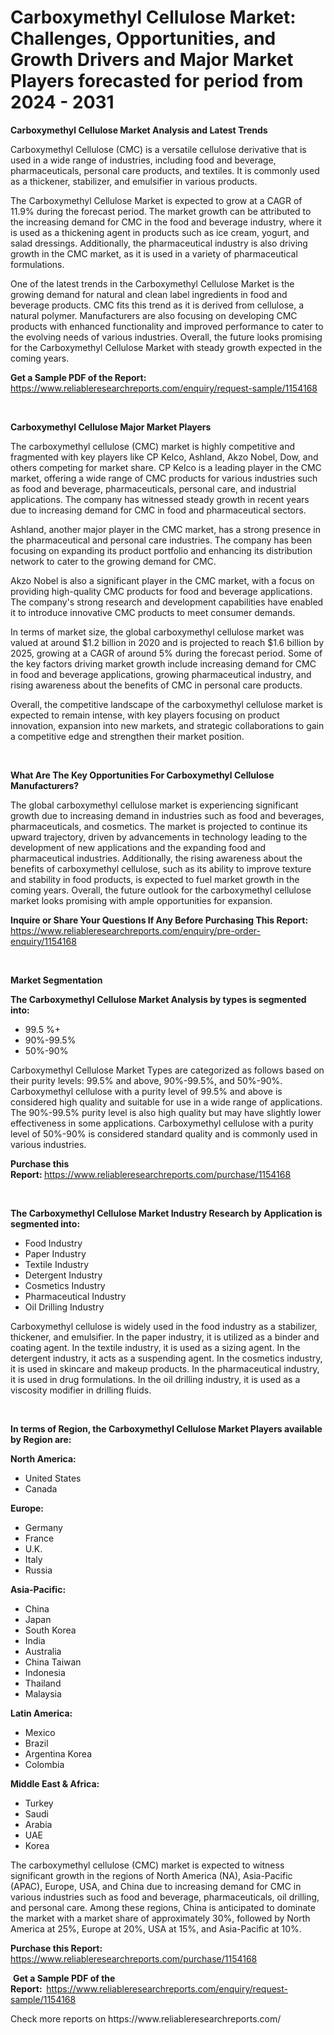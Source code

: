 <p><h1>Carboxymethyl Cellulose Market: Challenges, Opportunities, and Growth Drivers and Major Market Players forecasted for period from 2024 - 2031</h1></p><p><strong>Carboxymethyl Cellulose Market Analysis and Latest Trends</strong></p>
<p><p>Carboxymethyl Cellulose (CMC) is a versatile cellulose derivative that is used in a wide range of industries, including food and beverage, pharmaceuticals, personal care products, and textiles. It is commonly used as a thickener, stabilizer, and emulsifier in various products.</p><p>The Carboxymethyl Cellulose Market is expected to grow at a CAGR of 11.9% during the forecast period. The market growth can be attributed to the increasing demand for CMC in the food and beverage industry, where it is used as a thickening agent in products such as ice cream, yogurt, and salad dressings. Additionally, the pharmaceutical industry is also driving growth in the CMC market, as it is used in a variety of pharmaceutical formulations.</p><p>One of the latest trends in the Carboxymethyl Cellulose Market is the growing demand for natural and clean label ingredients in food and beverage products. CMC fits this trend as it is derived from cellulose, a natural polymer. Manufacturers are also focusing on developing CMC products with enhanced functionality and improved performance to cater to the evolving needs of various industries. Overall, the future looks promising for the Carboxymethyl Cellulose Market with steady growth expected in the coming years.</p></p>
<p><strong>Get a Sample PDF of the Report:&nbsp;</strong> <a href="https://www.reliableresearchreports.com/enquiry/request-sample/1154168">https://www.reliableresearchreports.com/enquiry/request-sample/1154168</a></p>
<p>&nbsp;</p>
<p><strong>Carboxymethyl Cellulose Major Market Players</strong></p>
<p><p>The carboxymethyl cellulose (CMC) market is highly competitive and fragmented with key players like CP Kelco, Ashland, Akzo Nobel, Dow, and others competing for market share. CP Kelco is a leading player in the CMC market, offering a wide range of CMC products for various industries such as food and beverage, pharmaceuticals, personal care, and industrial applications. The company has witnessed steady growth in recent years due to increasing demand for CMC in food and pharmaceutical sectors.</p><p>Ashland, another major player in the CMC market, has a strong presence in the pharmaceutical and personal care industries. The company has been focusing on expanding its product portfolio and enhancing its distribution network to cater to the growing demand for CMC.</p><p>Akzo Nobel is also a significant player in the CMC market, with a focus on providing high-quality CMC products for food and beverage applications. The company's strong research and development capabilities have enabled it to introduce innovative CMC products to meet consumer demands.</p><p>In terms of market size, the global carboxymethyl cellulose market was valued at around $1.2 billion in 2020 and is projected to reach $1.6 billion by 2025, growing at a CAGR of around 5% during the forecast period. Some of the key factors driving market growth include increasing demand for CMC in food and beverage applications, growing pharmaceutical industry, and rising awareness about the benefits of CMC in personal care products.</p><p>Overall, the competitive landscape of the carboxymethyl cellulose market is expected to remain intense, with key players focusing on product innovation, expansion into new markets, and strategic collaborations to gain a competitive edge and strengthen their market position.</p></p>
<p>&nbsp;</p>
<p><strong>What Are The Key Opportunities For Carboxymethyl Cellulose Manufacturers?</strong></p>
<p><p>The global carboxymethyl cellulose market is experiencing significant growth due to increasing demand in industries such as food and beverages, pharmaceuticals, and cosmetics. The market is projected to continue its upward trajectory, driven by advancements in technology leading to the development of new applications and the expanding food and pharmaceutical industries. Additionally, the rising awareness about the benefits of carboxymethyl cellulose, such as its ability to improve texture and stability in food products, is expected to fuel market growth in the coming years. Overall, the future outlook for the carboxymethyl cellulose market looks promising with ample opportunities for expansion.</p></p>
<p><strong>Inquire or Share Your Questions If Any Before Purchasing This Report:</strong> <a href="https://www.reliableresearchreports.com/enquiry/pre-order-enquiry/1154168">https://www.reliableresearchreports.com/enquiry/pre-order-enquiry/1154168</a></p>
<p>&nbsp;</p>
<p><strong>Market Segmentation</strong></p>
<p><strong>The Carboxymethyl Cellulose Market Analysis by types is segmented into:</strong></p>
<p><ul><li>99.5 %+</li><li>90%-99.5%</li><li>50%-90%</li></ul></p>
<p><p>Carboxymethyl Cellulose Market Types are categorized as follows based on their purity levels: 99.5% and above, 90%-99.5%, and 50%-90%. Carboxymethyl cellulose with a purity level of 99.5% and above is considered high quality and suitable for use in a wide range of applications. The 90%-99.5% purity level is also high quality but may have slightly lower effectiveness in some applications. Carboxymethyl cellulose with a purity level of 50%-90% is considered standard quality and is commonly used in various industries.</p></p>
<p><strong>Purchase this Report:&nbsp;</strong><a href="https://www.reliableresearchreports.com/purchase/1154168">https://www.reliableresearchreports.com/purchase/1154168</a></p>
<p>&nbsp;</p>
<p><strong>The Carboxymethyl Cellulose Market Industry Research by Application is segmented into:</strong></p>
<p><ul><li>Food Industry</li><li>Paper Industry</li><li>Textile Industry</li><li>Detergent Industry</li><li>Cosmetics Industry</li><li>Pharmaceutical Industry</li><li>Oil Drilling Industry</li></ul></p>
<p><p>Carboxymethyl cellulose is widely used in the food industry as a stabilizer, thickener, and emulsifier. In the paper industry, it is utilized as a binder and coating agent. In the textile industry, it is used as a sizing agent. In the detergent industry, it acts as a suspending agent. In the cosmetics industry, it is used in skincare and makeup products. In the pharmaceutical industry, it is used in drug formulations. In the oil drilling industry, it is used as a viscosity modifier in drilling fluids.</p></p>
<p>&nbsp;</p>
<p><strong>In terms of Region, the Carboxymethyl Cellulose Market Players available by Region are:</strong></p>
<p>
    <p> <strong> North America: </strong>
        <ul>
            <li>United States</li>
            <li>Canada</li>
        </ul>
        </p> 
    <p> <strong> Europe: </strong>
        <ul>
            <li>Germany</li>
            <li>France</li>
            <li>U.K.</li>
            <li>Italy</li>
            <li>Russia</li>
        </ul>
        </p> 
    <p> <strong> Asia-Pacific: </strong>
        <ul>
            <li>China</li>
            <li>Japan</li>
            <li>South Korea</li>
            <li>India</li>
            <li>Australia</li>
            <li>China Taiwan</li>
            <li>Indonesia</li>
            <li>Thailand</li>
            <li>Malaysia</li>
        </ul>
        </p> 
    <p> <strong> Latin America: </strong>
        <ul>
            <li>Mexico</li>
            <li>Brazil</li>
            <li>Argentina Korea</li>
            <li>Colombia</li>
        </ul>
        </p> 
    <p> <strong> Middle East & Africa: </strong>
        <ul>
            <li>Turkey</li>
            <li>Saudi</li>
            <li>Arabia</li>
            <li>UAE</li>
            <li>Korea</li>
        </ul>
    </p>
    </p>
<p><p>The carboxymethyl cellulose (CMC) market is expected to witness significant growth in the regions of North America (NA), Asia-Pacific (APAC), Europe, USA, and China due to increasing demand for CMC in various industries such as food and beverage, pharmaceuticals, oil drilling, and personal care. Among these regions, China is anticipated to dominate the market with a market share of approximately 30%, followed by North America at 25%, Europe at 20%, USA at 15%, and Asia-Pacific at 10%.</p></p>
<p><strong>Purchase this Report: </strong><a href="https://www.reliableresearchreports.com/purchase/1154168">https://www.reliableresearchreports.com/purchase/1154168</a></p>
<p>&nbsp;<strong>Get a Sample PDF of the Report:&nbsp;&nbsp;</strong><a href="https://www.reliableresearchreports.com/enquiry/request-sample/1154168">https://www.reliableresearchreports.com/enquiry/request-sample/1154168</a></p>
<p><strong></strong></p>
<p>Check more reports on https://www.reliableresearchreports.com/</p>